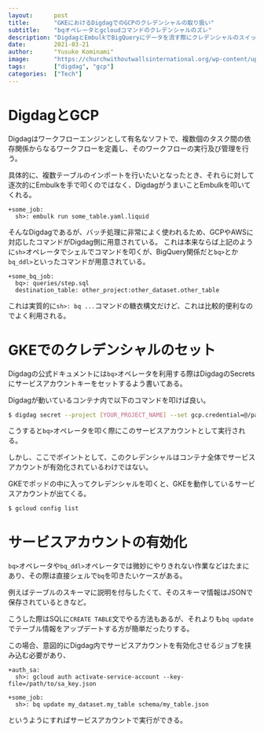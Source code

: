 ```yaml
---
layout:      post
title:       "GKEにおけるDigdagでのGCPのクレデンシャルの取り扱い"
subtitle:    "bqオペレータとgcloudコマンドのクレデンシャルのズレ"
description: "DigdagとEmbulkでBigQueryにデータを流す際にクレデンシャルのスイッチでハマったポイント"
date:        2021-03-21
author:      "Yusuke Kominami"
image:       "https://churchwithoutwallsinternational.org/wp-content/uploads/2018/03/sydney-opera-house-australia-UNITEDSYDNEY1217.jpg"
tags:        ["digdag", "gcp"]
categories:  ["Tech"]
---
```


# DigdagとGCP

Digdagはワークフローエンジンとして有名なソフトで、複数個のタスク間の依存関係からなるワークフローを定義し、そのワークフローの実行及び管理を行う。

具体的に、複数テーブルのインポートを行いたいとなったとき、それらに対して逐次的にEmbulkを手で叩くのではなく、DigdagがうまいことEmbulkを叩いてくれる。

```
+some_job:
  sh>: embulk run some_table.yaml.liquid
```

そんなDigdagであるが、バッチ処理に非常によく使われるため、GCPやAWSに対応したコマンドがDigdag側に用意されている。
これは本来ならば上記のように`sh>`オペレータでシェルでコマンドを叩くが、BigQuery関係だと`bq>`とか`bq_ddl>`といったコマンドが用意されている。

```
+some_bq_job:
  bq>: queries/step.sql
  destination_table: other_project:other_dataset.other_table
```

これは実質的に`sh>: bq ...`コマンドの糖衣構文だけど、これは比較的便利なのでよく利用される。

# GKEでのクレデンシャルのセット

Digdagの公式ドキュメントには`bq>`オペレータを利用する際はDigdagのSecretsにサービスアカウントキーをセットするよう書いてある。

Digdagが動いているコンテナ内で以下のコマンドを叩けば良い。

```sh
$ digdag secret --project [YOUR_PROJECT_NAME] --set gcp.credential=@/path/to/sa_key.json
```

こうすると`bq>`オペレータを叩く際にこのサービスアカウントとして実行される。

しかし、ここでポイントとして、このクレデンシャルはコンテナ全体でサービスアカウントが有効化されているわけではない。

GKEでポッドの中に入ってクレデンシャルを叩くと、GKEを動作しているサービスアカウントが出てくる。

```sh
$ gcloud config list
```

# サービスアカウントの有効化

`bq>`オペレータや`bq_ddl>`オペレータでは微妙にやりきれない作業などはたまにあり、その際は直接シェルで`bq`を叩きたいケースがある。

例えばテーブルのスキーマに説明を付与したくて、そのスキーマ情報はJSONで保存されているときなど。

こうした際はSQLに`CREATE TABLE`文でやる方法もあるが、それよりも`bq update`でテーブル情報をアップデートする方が簡単だったりする。

この場合、意図的にDigdag内でサービスアカウントを有効化させるジョブを挟み込む必要があり、

```
+auth_sa:
  sh>: gcloud auth activate-service-account --key-file=/path/to/sa_key.json

+some_job:
  sh>: bq update my_dataset.my_table schema/my_table.json
```

というようにすればサービスアカウントで実行ができる。